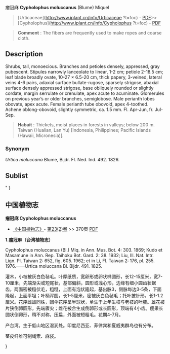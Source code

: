 瘤冠麻 **Cypholophus moluccanus** (Blume) Miquel

> [Urticaceae](http://www.iplant.cn/info/Urticaceae ?t=foc) - [PDF](http://iplant.cn/foc/pdf/Urticaceae.pdf)>>[Cypholophus](http://www.iplant.cn/info/Cypholophus ?t=foc) - [PDF](http://www.iplant.cn/foc/pdf/Cypholophus.pdf)

> **Comment** : 
> The fibers are frequently used to make ropes and coarse cloth.

## Description

Shrubs, tall, monoecious. Branches and petioles densely, appressed, gray pubescent. Stipules narrowly lanceolate to linear, 1-2 cm; petiole 2-18.5 cm; leaf blade broadly ovate, 10-27 × 6.5-20 cm, thick papery, 3-veined, lateral veins 4-6 pairs, adaxial surface bullate-rugose, sparsely strigose, abaxial surface densely appressed strigose, base obliquely rounded or slightly cordate, margin serrulate or crenulate, apex acute to acuminate. Glomerules on previous year’s or older branches, semiglobose. Male perianth lobes obovate, apex acute. Female perianth tube obovoid, apex 4-toothed. Achene oblong-obovoid, slightly symmetric, ca. 1.5 mm. Fl. Apr-Jun, fr. Jul-Sep.

> **Habait** : 
> Thickets, moist places in forests in valleys; below 200 m. Taiwan (Hualian, Lan Yu) [Indonesia, Philippines; Pacific Islands (Hawaii, Micronesia)].

### Synonym
*Urtica* *moluccana* Blume, Bijdr. Fl. Ned. Ind. 492. 1826.

## Sublist
"
}
## 中国植物志

**瘤冠麻 Cypholophus moluccanus**

* [《中国植物志》](http://www.iplant.cn/frps)- [第23(2)卷](http://www.iplant.cn/frps/vol/23(2)) >> 370页 [PDF](http://www.iplant.cn/frps/pdf/23(2)/370.pdf)

**1.瘤冠麻（台湾植物志）**

Cypholophus moluccanus (Bl.) Miq. in Ann. Mus. Bot. 4: 303. 1869; Kudo et Masamune in Ann. Rep. Taihoku Bot. Gard. 2: 38. 1932; Liu, Ill. Nat. Intr. Lign. Pl. Taiwan 2: 652, fig. 605. 1962; et in Li, Fl. Taiwan 2: 176, pl. 255. 1976.——Urtica moluccana Bl. Bijdr. 491. 1825.

灌木，小枝被灰白色毡毛。叶厚纸质，宽卵形或卵状椭圆形，长12-15厘米，宽7-10厘米，先端渐尖或短尾状，基部偏斜，圆形或浅心形，边缘有细小圆齿状锯齿，两面密被糙伏毛，粗糙，上面有泡状隆起，基出脉3，侧脉每边3-5条，下面隆起，上面平坦；叶柄浑圆，长1-5厘米，密被灰白色毡毛；托叶披针形，长1-1.2厘米。花序雌雄同株，团伞花序呈半球状，单生于上年生枝与老枝的叶腋。雄花被片狭倒卵圆形，先端骤尖；雌花被合生成倒卵形或长圆形，顶端有4小齿。瘦果长圆状倒卵形，稍不对称，压扁，外面被短粗毛。花期4-7月。

产台湾。生于低山地区湿润处。印度尼西亚、菲律宾和夏威夷群岛也有分布。

茎皮纤维可制绳索、麻袋。

}